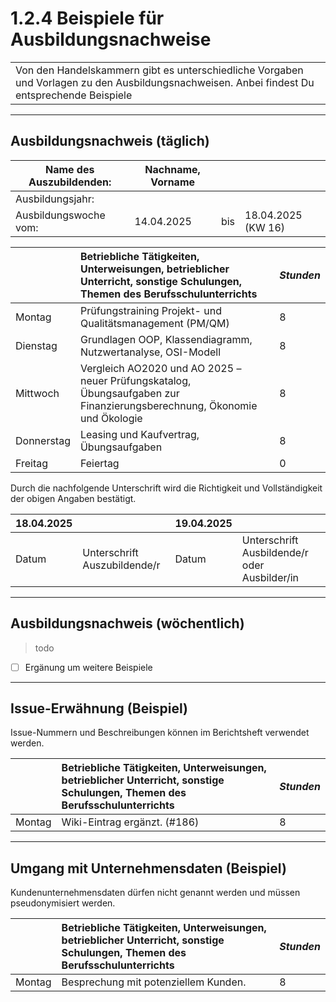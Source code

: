 # 1.2.4 Beispiele für Ausbildungsnachweise

| |
| :--- |
| Von den Handelskammern gibt es unterschiedliche Vorgaben und Vorlagen zu den Ausbildungsnachweisen. Anbei findest Du entsprechende Beispiele |

---

## Ausbildungsnachweis (täglich)

| Name des Auszubildenden: | Nachname, Vorname | | |
| --- | --- | --- | --- |
| Ausbildungsjahr: |  |  | |
| Ausbildungswoche vom: | 14.04.2025 | bis | 18.04.2025 (KW 16) |

|  | Betriebliche Tätigkeiten, Unterweisungen, betrieblicher Unterricht, sonstige Schulungen, Themen des Berufsschulunterrichts | *Stunden* |
| :--- | :--- | :--- |
| Montag | Prüfungstraining Projekt- und Qualitätsmanagement (PM/QM) | 8 |
| Dienstag | Grundlagen OOP, Klassendiagramm, Nutzwertanalyse, OSI-Modell | 8 |
| Mittwoch | Vergleich AO2020 und AO 2025 – neuer Prüfungskatalog, Übungsaufgaben zur Finanzierungsberechnung, Ökonomie und Ökologie | 8 |
| Donnerstag | Leasing und Kaufvertrag, Übungsaufgaben | 8 |
| Freitag | Feiertag | 0 |

Durch die nachfolgende Unterschrift wird die Richtigkeit und Vollständigkeit der obigen Angaben bestätigt.

| 18.04.2025 | | 19.04.2025 | |
| :--- | :--- | :--- | :--- |
| Datum | Unterschrift Auszubildende/r | Datum | Unterschrift Ausbildende/r oder Ausbilder/in |

---

## Ausbildungsnachweis (wöchentlich)

> todo

- [ ] Ergänung um weitere Beispiele

---

## Issue-Erwähnung (Beispiel)

Issue-Nummern und Beschreibungen können im Berichtsheft verwendet werden.

|  | Betriebliche Tätigkeiten, Unterweisungen, betrieblicher Unterricht, sonstige Schulungen, Themen des Berufsschulunterrichts | *Stunden* |
| :--- | :--- | :--- |
| Montag | Wiki-Eintrag ergänzt. (#186) | 8 |

---

## Umgang mit Unternehmensdaten (Beispiel)

Kundenunternehmensdaten dürfen nicht genannt werden und müssen pseudonymisiert werden.

|  | Betriebliche Tätigkeiten, Unterweisungen, betrieblicher Unterricht, sonstige Schulungen, Themen des Berufsschulunterrichts | *Stunden* |
| :--- | :--- | :--- |
| Montag | Besprechung mit potenziellem Kunden. | 8 |

